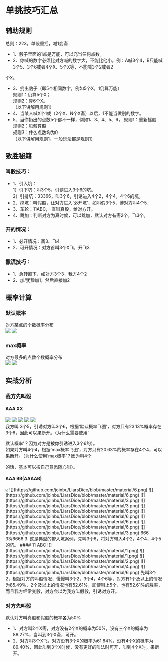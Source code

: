﻿# 单挑技巧汇总
## 辅助规则
总则：223，单骰重摇，减1变斋
- 1、骰子里面的1点是万能，可以充当任何点数。
- 2、你喊的数字必须比对方喊的数字大，不能比他小。例：A喊3个4，B只能喊3个5、3个6或者4个X、5个X等，不能喊3个2或者2

个X。
- 3、扔出豹子（即5个相同数字，例如5个X，1仍算万能）   
 规则1：仍算5个X；   
 规则2：算6个X。   
（以下讲解用规则1）   
- 4、当某人喊X个1或（2个X、N个X斋）以后，1不能当做别的数字。
- 5、当你扔出的点数5个都不一样，例如1、3、4、5、6，
规则1：重新摇骰   
规则2：见骰算骰   
规则3：什么点数均为0   
 （以下讲解用规则1，一般玩法都是规则1）

## 致胜秘籍
### 叫骰技巧：
- 1、引入坑：   
1）引下坑：叫3个5，引诱进入3个6的坑。   
2）引排坑：33366，叫3个6，引诱进入4个2，4个4，4个6的坑。   
- 2、挖坑：叫假骰，让对方进入‘必开坑’，如叫假3个5，博对方叫4个5.
- 3、车轮：11ABC,一直叫真骰，给对方开。
- 4、跳加：判断对方为真时候，可以跳加，默认对方有斋2个，飞3个。

### 开的情况：
- 1、必开情况：斋3、飞4
- 2、可开情况：对方首叫3个X飞，开飞3

### 撒谎技巧：
- 1、急转直下，如对方3个3，我方4个2
- 2、加/犹豫加1，然后直接加2

## 概率计算
### 默认概率
对方某点的个数概率分布   
![](https://github.com/joinbu/LiarsDice/blob/master/2.ONE%20VS%20ONE/%E7%B4%A0%E6%9D%90/ZAI_default.png)
![](https://github.com/joinbu/LiarsDice/blob/master/2.ONE%20VS%20ONE/%E7%B4%A0%E6%9D%90/FEI_default.png)   

### max概率
对方最多的点数个数概率分布   
![](https://github.com/joinbu/LiarsDice/blob/master/2.ONE%20VS%20ONE/%E7%B4%A0%E6%9D%90/ZAI_max.png)
![](https://github.com/joinbu/LiarsDice/blob/master/2.ONE%20VS%20ONE/%E7%B4%A0%E6%9D%90/FEI_max.png)   

## 实战分析
### 我方先叫骰
#### AAA XX
![](https://github.com/joinbu/LiarsDice/blob/master/material/5.png)
![](https://github.com/joinbu/LiarsDice/blob/master/material/5.png)
![](https://github.com/joinbu/LiarsDice/blob/master/material/5.png)
![](https://github.com/joinbu/LiarsDice/blob/master/material/2.png)
![](https://github.com/joinbu/LiarsDice/blob/master/material/3.png)   
我方叫 3个5，引诱对方叫3个6，根据‘默认概率飞图’，对方只有23.13%概率存在3个6，因此可以果断开。（为什么需要使用‘

默认概率’？因为对方是被你引诱进入3个6的）。   
如果对方叫4个4，根据‘max概率飞图’，对方只有20.63%的概率存在4个4，可以果断开。（为什么使用‘max概率’？因为叫4个

的话，基本可以按自己意愿随心叫）。   
####  AAA BB(AAAAB)
<img src="https://github.com/joinbu/LiarsDice/blob/master/material/6.png" style="zoom:50%">
![](https://github.com/joinbu/LiarsDice/blob/master/material/6.png)
![](https://github.com/joinbu/LiarsDice/blob/master/material/6.png)
![](https://github.com/joinbu/LiarsDice/blob/master/material/3.png)
![](https://github.com/joinbu/LiarsDice/blob/master/material/3.png)   
![](https://github.com/joinbu/LiarsDice/blob/master/material/6.png)
![](https://github.com/joinbu/LiarsDice/blob/master/material/6.png)
![](https://github.com/joinbu/LiarsDice/blob/master/material/6.png)
![](https://github.com/joinbu/LiarsDice/blob/master/material/6.png)
![](https://github.com/joinbu/LiarsDice/blob/master/material/3.png)   
666 33/6666 3:   
这是典型的带入坑案例，先叫3个6，将对方带入4个2，4个4，4个5的坑。
#### 11 ABC
![](https://github.com/joinbu/LiarsDice/blob/master/material/1.png)
![](https://github.com/joinbu/LiarsDice/blob/master/material/1.png)
![](https://github.com/joinbu/LiarsDice/blob/master/material/2.png)
![](https://github.com/joinbu/LiarsDice/blob/master/material/4.png)
![](https://github.com/joinbu/LiarsDice/blob/master/material/6.png)   
先叫3个2，根据对方的叫骰情况，慢慢叫3个2，3个4，4个6等，对方有1个及以上的情况为85.49%，2个及以上的情况也有52.61%，即使叫上5个，也有52.61%的胜率，而且我方经常变骰，对方会以为我方叫假骰，引诱对方开。

### 对方先叫骰
默认对方叫真骰和假骰的概率各为50%   
- 1、对方叫2个X斋，对方没有2个X的概率为50%，没有三个X的概率为88.27%，当叫到3个X斋，可开。
- 2、对方叫3个X飞，对方没有3个X的概率为61.84%，没有4个X的概率为89.40%，因此叫到3个X时候，没有更好的叫法时可开，叫到4个X时，果断开。